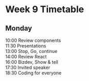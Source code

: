 # Week 9 Timetable

## Monday
10:00 Review components    
11:30 Presentations   
13:00 Stop, Go, continue   
14:00 Review React  
16:00 Bizdev, Show & tell   
17:30 Invited speaker  
18:30 Coding for everyone
